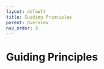 ```yaml
---
layout: default
title: Guiding Principles
parent: Overview
nav_order: 3
---
```


# Guiding Principles